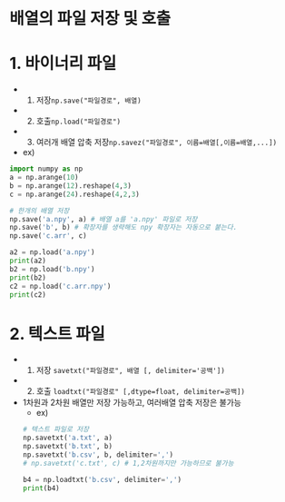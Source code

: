 배열의 파일 저장 및 호출
========================

# 1. 바이너리 파일
  - 01. 저장`np.save("파일경로", 배열)`
  - 02. 호출`np.load("파일경로")`
  - 03. 여러개 배열 압축 저장`np.savez("파일경로", 이름=배열[,이름=배열,...])`
  - ex)
  ```python
  import numpy as np
  a = np.arange(10)
  b = np.arange(12).reshape(4,3)
  c = np.arange(24).reshape(4,2,3)

  # 한개의 배열 저장
  np.save('a.npy', a) # 배열 a를 'a.npy' 파일로 저장
  np.save('b', b) # 확장자를 생략해도 npy 확장자는 자동으로 붙는다.
  np.save('c.arr', c)

  a2 = np.load('a.npy')
  print(a2)
  b2 = np.load('b.npy')
  print(b2)
  c2 = np.load('c.arr.npy')
  print(c2)
  ```
  
# 2. 텍스트 파일
  - 01. 저장 `savetxt("파일경로", 배열 [, delimiter='공백'])`
  - 02. 호출 `loadtxt("파일경로" [,dtype=float, delimiter=공백])`
  - 1차원과 2차원 배열만 저장 가능하고, 여러배열 압축 저장은 불가능
      - ex)
      ```python
      # 텍스트 파일로 저장
      np.savetxt('a.txt', a)
      np.savetxt('b.txt', b)
      np.savetxt('b.csv', b, delimiter=',')
      # np.savetxt('c.txt', c) # 1,2차원까지만 가능하므로 불가능

      b4 = np.loadtxt('b.csv', delimiter=',')
      print(b4)
      ```
